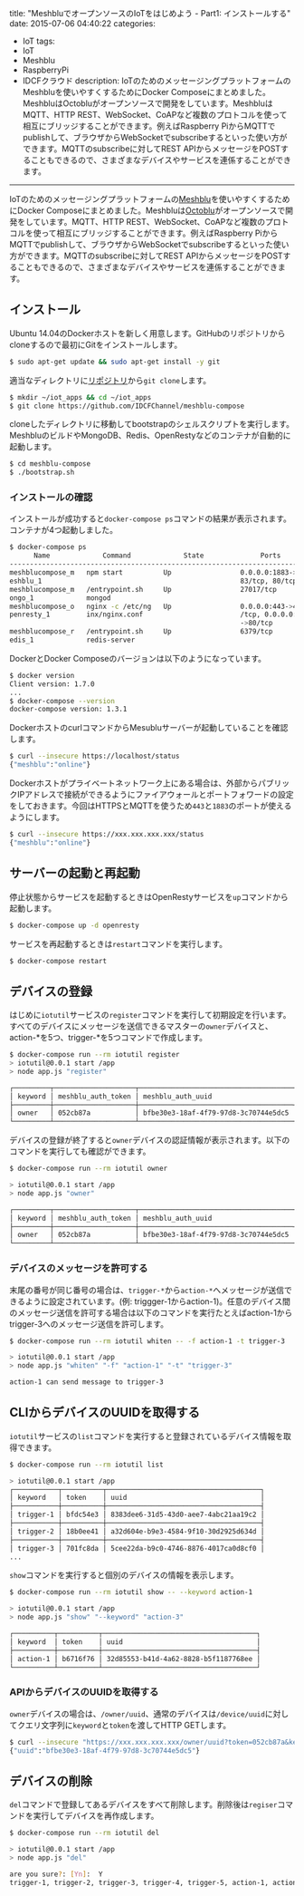 title: "MeshbluでオープンソースのIoTをはじめよう - Part1: インストールする"
date: 2015-07-06 04:40:22
categories:
 - IoT
tags:
 - IoT
 - Meshblu
 - RaspberryPi
 - IDCFクラウド
description: IoTのためのメッセージングプラットフォームのMeshbluを使いやすくするためにDocker Composeにまとめました。MeshbluはOctobluがオープンソースで開発をしています。MeshbluはMQTT、HTTP REST、WebSocket、CoAPなど複数のプロトコルを使って相互にブリッジすることができます。例えばRaspberry PiからMQTTでpublishして、ブラウザからWebSocketでsubscribeするといった使い方ができます。MQTTのsubscribeに対してREST APIからメッセージをPOSTすることもできるので、さまざまなデバイスやサービスを連係することができます。
---

IoTのためのメッセージングプラットフォームの[Meshblu](https://github.com/octoblu/meshblu/)を使いやすくするためにDocker Composeにまとめました。Meshbluは[Octoblu](https://octoblu.com/)がオープンソースで開発をしています。MQTT、HTTP REST、WebSocket、CoAPなど複数のプロトコルを使って相互にブリッジすることができます。例えばRaspberry PiからMQTTでpublishして、ブラウザからWebSocketでsubscribeするといった使い方ができます。MQTTのsubscribeに対してREST APIからメッセージをPOSTすることもできるので、さまざまなデバイスやサービスを連係することができます。

<!-- more -->

## インストール

Ubuntu 14.04のDockerホストを新しく用意します。GitHubのリポジトリからcloneするので最初にGitをインストールします。

```sh
$ sudo apt-get update && sudo apt-get install -y git
```

適当なディレクトリに[リポジトリ](https://github.com/IDCFChannel/meshblu-compose)から`git clone`します。

```sh
$ mkdir ~/iot_apps && cd ~/iot_apps
$ git clone https://github.com/IDCFChannel/meshblu-compose
```

cloneしたディレクトリに移動してbootstrapのシェルスクリプトを実行します。MeshbluのビルドやMongoDB、Redis、OpenRestyなどのコンテナが自動的に起動します。

```sh
$ cd meshblu-compose
$ ./bootstrap.sh
```

### インストールの確認

インストールが成功すると`docker-compose ps`コマンドの結果が表示されます。コンテナが4つ起動しました。

```sh
$ docker-compose ps
      Name             Command             State              Ports
-------------------------------------------------------------------------
meshblucompose_m   npm start          Up                 0.0.0.0:1883->18
eshblu_1                                                 83/tcp, 80/tcp
meshblucompose_m   /entrypoint.sh     Up                 27017/tcp
ongo_1             mongod
meshblucompose_o   nginx -c /etc/ng   Up                 0.0.0.0:443->443
penresty_1         inx/nginx.conf                        /tcp, 0.0.0.0:80
                                                         ->80/tcp
meshblucompose_r   /entrypoint.sh     Up                 6379/tcp
edis_1             redis-server
```

DockerとDocker Composeのバージョンは以下のようになっています。

```bash
$ docker version
Client version: 1.7.0
...
$ docker-compose --version
docker-compose version: 1.3.1
```

DockerホストのcurlコマンドからMesubluサーバーが起動していることを確認します。

```sh
$ curl --insecure https://localhost/status
{"meshblu":"online"}
```

Dockerホストがプライベートネットワーク上にある場合は、外部からパブリックIPアドレスで接続ができるようにファイアウォールとポートフォワードの設定をしておきます。今回はHTTPSとMQTTを使うため`443`と`1883`のポートが使えるようにします。

```sh
$ curl --insecure https://xxx.xxx.xxx.xxx/status
{"meshblu":"online"}
```

## サーバーの起動と再起動

停止状態からサービスを起動するときはOpenRestyサービスを`up`コマンドから起動します。

```bash
$ docker-compose up -d openresty
```

サービスを再起動するときは`restart`コマンドを実行します。

```bash
$ docker-compose restart
```

## デバイスの登録

はじめに`iotutil`サービスの`register`コマンドを実行して初期設定を行います。すべてのデバイスにメッセージを送信できるマスターの`owner`デバイスと、action-*を5つ、trigger-*を5つコマンドで作成します。

```sh
$ docker-compose run --rm iotutil register
> iotutil@0.0.1 start /app
> node app.js "register"

┌─────────┬────────────────────┬──────────────────────────────────────┐
│ keyword │ meshblu_auth_token │ meshblu_auth_uuid                    │
├─────────┼────────────────────┼──────────────────────────────────────┤
│ owner   │ 052cb87a           │ bfbe30e3-18af-4f79-97d8-3c70744e5dc5 │
└─────────┴────────────────────┴──────────────────────────────────────┘
```

デバイスの登録が終了すると`owner`デバイスの認証情報が表示されます。以下のコマンドを実行しても確認ができます。

```sh
$ docker-compose run --rm iotutil owner

> iotutil@0.0.1 start /app
> node app.js "owner"

┌─────────┬────────────────────┬──────────────────────────────────────┐
│ keyword │ meshblu_auth_token │ meshblu_auth_uuid                    │
├─────────┼────────────────────┼──────────────────────────────────────┤
│ owner   │ 052cb87a           │ bfbe30e3-18af-4f79-97d8-3c70744e5dc5 │
└─────────┴────────────────────┴──────────────────────────────────────┘
```

### デバイスのメッセージを許可する

末尾の番号が同じ番号の場合は、`trigger-*`から`action-*`へメッセージが送信できるように設定されています。(例: triggger-1からaction-1)。任意のデバイス間のメッセージ送信を許可する場合は以下のコマンドを実行たとえばaction-1からtrigger-3へのメッセージ送信を許可します。

```sh
$ docker-compose run --rm iotutil whiten -- -f action-1 -t trigger-3

> iotutil@0.0.1 start /app
> node app.js "whiten" "-f" "action-1" "-t" "trigger-3"

action-1 can send message to trigger-3
```

## CLIからデバイスのUUIDを取得する

`iotutil`サービスの`list`コマンドを実行すると登録されているデバイス情報を取得できます。

```sh
$ docker-compose run --rm iotutil list

> iotutil@0.0.1 start /app
┌───────────┬──────────┬──────────────────────────────────────┐
│ keyword   │ token    │ uuid                                 │
├───────────┼──────────┼──────────────────────────────────────┤
│ trigger-1 │ bfdc54e3 │ 8383dee6-31d5-43d0-aee7-4abc21aa19c2 │
├───────────┼──────────┼──────────────────────────────────────┤
│ trigger-2 │ 18b0ee41 │ a32d604e-b9e3-4584-9f10-30d2925d634d │
├───────────┼──────────┼──────────────────────────────────────┤
│ trigger-3 │ 701fc8da │ 5cee22da-b9c0-4746-8876-4017ca0d8cf0 │
...
```

`show`コマンドを実行すると個別のデバイスの情報を表示します。

```sh
$ docker-compose run --rm iotutil show -- --keyword action-1

> iotutil@0.0.1 start /app
> node app.js "show" "--keyword" "action-3"

┌──────────┬──────────┬──────────────────────────────────────┐
│ keyword  │ token    │ uuid                                 │
├──────────┼──────────┼──────────────────────────────────────┤
│ action-1 │ b6716f76 │ 32d85553-b41d-4a62-8828-b5f1187768ee │
└──────────┴──────────┴──────────────────────────────────────┘
```

### APIからデバイスのUUIDを取得する

`owner`デバイスの場合は、`/owner/uuid`、通常のデバイスは`/device/uuid`に対してクエリ文字列に`keyword`と`token`を渡してHTTP GETします。

```sh
$ curl --insecure "https://xxx.xxx.xxx.xxx/owner/uuid?token=052cb87a&keyword=owner"
{"uuid":"bfbe30e3-18af-4f79-97d8-3c70744e5dc5"}
```

## デバイスの削除

`del`コマンドで登録してあるデバイスをすべて削除します。削除後は`regiser`コマンドを実行してデバイスを再作成します。

```sh
$ docker-compose run --rm iotutil del

> iotutil@0.0.1 start /app
> node app.js "del"

are you sure?: [Yn]:  Y
trigger-1, trigger-2, trigger-3, trigger-4, trigger-5, action-1, action-2, action-3, action-4, action-5, owner are deleted.
```
